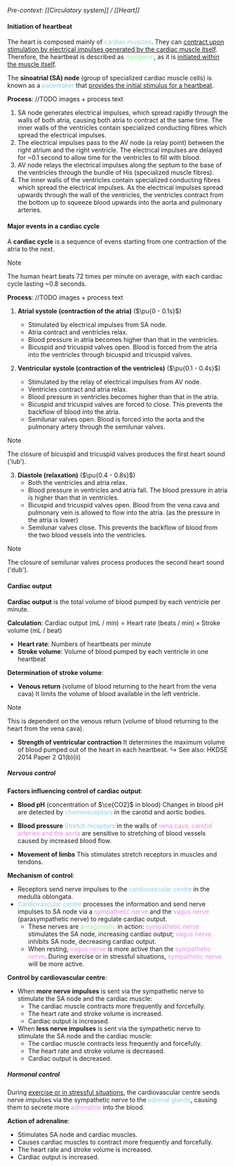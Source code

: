 *Pre-context: [[Circulatory system]] / [[Heart]]*

#### Initiation of heartbeat
The heart is composed mainly of <span style="color: skyblue">cardiac muscles</span>. They can <u>contract upon stimulation by electrical impulses generated by the cardiac muscle itself</u>. Therefore, the heartbeat is described as <span style="color: lightgreen">myogenic</span>, as it is <u>initiated within the muscle itself</u>.

The **sinoatrial (SA) node** (group of specialized cardiac muscle cells) is known as a <span style="color: skyblue">pacemaker</span> that <u>provides the initial stimulus for a heartbeat</u>.

**Process**:
//TODO images + process text

1. SA node generates electrical impulses, which spread rapidly through the walls of both atria, causing both atria to contract at the same time. The inner walls of the ventricles contain specialized conducting fibres which spread the electrical impulses.
2. The electrical impulses pass to the AV node (a relay point) between the right atrium and the right ventricle. The electrical impulses are delayed for ~0.1 second to allow time for the ventricles to fill with blood.
3. AV node relays the electrical impulses along the septum to the base of the ventricles through the bundle of His (specialized muscle fibres).
4. The inner walls of the ventricles contain specialized conducting fibres which spread the electrical impulses. As the electrical impulses spread upwards through the wall of the ventricles, the ventricles contract from the bottom up to squeeze blood upwards into the aorta and pulmonary arteries.

#### Major events in a cardiac cycle
A **cardiac cycle** is a sequence of evens starting from one contraction of the atria to the next.

> [!note]
> The human heart beats 72 times per minute on average, with each cardiac cycle lasting ~0.8 seconds.

**Process**:
//TODO images + process text

1. **Atrial systole (contraction of the atria)**
   ($\pu{0 - 0.1s}$)
	- Stimulated by electrical impulses from SA node.
	- Atria contract and ventricles relax.
	- Blood pressure in atria becomes higher than that in the ventricles.
	- Bicuspid and tricuspid valves open. Blood is forced from the atria into the ventricles through bicuspid and tricuspid valves.

2. **Ventricular systole (contraction of the ventricles)**
   ($\pu{0.1 - 0.4s}$)
	- Stimulated by the relay of electrical impulses from AV node.
	- Ventricles contract and atria relax.
	- Blood pressure in ventricles becomes higher than that in the atria.
	- Bicuspid and tricuspid valves are forced to close. This prevents the backflow of blood into the atria.
	- Semilunar valves open. Blood is forced into the aorta and the pulmonary artery through the semilunar valves.

> [!note]
> The closure of bicuspid and tricuspid valves produces the first heart sound ('lub').

3. **Diastole (relaxation)**
   ($\pu{0.4 - 0.8s}$)
	 - Both the ventricles and atria relax.
	 - Blood pressure in ventricles and atria fall. The blood pressure in atria is higher than that in ventricles.
	 - Bicuspid and tricuspid valves open. Blood from the vena cava and pulmonary vein is allowed to flow into the atria. (as the pressure in the atria is lower)
	 - Semilunar valves close. This prevents the backflow of blood from the two blood vessels into the ventricles.

> [!note]
> The closure of semilunar valves process produces the second heart sound ('dub').

#### Cardiac output
**Cardiac output** is the total volume of blood pumped by each ventricle per minute.

**Calculation**:
$\text{Cardiac output (mL / min)} = \text{Heart rate (beats / min)} \times \text{Stroke volume (mL / beat)}$
- **Heart rate**: Numbers of heartbeats per minute
- **Stroke volume**: Volume of blood pumped by each ventricle in one heartbeat

**Determination of stroke volume**:
- **Venous return** (volume of blood returning to the heart from the vena cava)
  It limits the volume of blood available in the left ventricle.

> [!note]
> This is dependent on the venous return (volume of blood returning to the heart from the vena cava).

- **Strength of ventricular contraction**
  It determines the maximum volume of blood pumped out of the heart in each heartbeat.
↪️ See also: HKDSE 2014 Paper 2 Q1(b)(ii)

##### Nervous control
**Factors influencing control of cardiac output**:
- **Blood pH** (concentration of $\ce{CO2}$ in blood)
  Changes in blood pH are detected by <span style="color: skyblue">chemoreceptors</span> in the carotid and aortic bodies.

- **Blood pressure**
  <span style="color: skyblue">Stretch receptors</span> in the walls of <span style="color: violet">vena cava, carotid arteries and the aorta</span> are sensitive to stretching of blood vessels caused by increased blood flow.

- **Movement of limbs**
  This stimulates stretch receptors in muscles and tendons.

**Mechanism of control**:
- Receptors send nerve impulses to the <span style="color: skyblue">cardiovascular centre</span> in the medulla oblongata.
- <span style="color: skyblue">Cardiovascular centre</span> processes the information and send nerve impulses to SA node via a <span style="color: violet">sympathetic nerve</span> and the <span style="color: violet">vagus nerve</span> (parasympathetic nerve) to regulate cardiac output.
	- These nerves are <span style="color: lightgreen">antagonistic</span> in action: <span style="color: violet">sympathetic nerve</span> stimulates the SA node, increasing cardiac output; <span style="color: violet">vagus nerve</span> inhibits SA node, decreasing cardiac output.
	- When resting, <span style="color: violet">vagus nerve</span> is more active than the <span style="color: violet">sympathetic nerve</span>.
	  During exercise or in stressful situations, <span style="color: violet">sympathetic nerve</span> will be more active.

**Control by cardiovascular centre**:
- When **more nerve impulses** is sent via the sympathetic nerve to stimulate the SA node and the cardiac muscle:
	- The cardiac muscle contracts more frequently and forcefully.
	- The heart rate and stroke volume is increased.
	- Cardiac output is increased.
- When **less nerve impulses** is sent via the sympathetic nerve to stimulate the SA node and the cardiac muscle:
	- The cardiac muscle contracts less frequently and forcefully.
	- The heart rate and stroke volume is decreased.
	- Cardiac output is decreased.

##### Hormonal control
During <u>exercise or in stressful situations</u>, the cardiovascular centre sends nerve impulses via the sympathetic nerve to the <span style="color: skyblue">adrenal glands</span>, causing them to secrete more <span style="color: violet">adrenaline</span> into the blood.

**Action of adrenaline**:
- Stimulates SA node and cardiac muscles.
- Causes cardiac muscles to contract more frequently and forcefully.
- The heart rate and stroke volume is increased.
- Cardiac output is increased.
